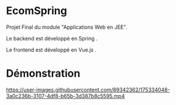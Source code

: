 # EcomSpring

Projet Final du module "Applications Web en JEE".

Le backend est développé en Spring .

Le frontend est développé en Vue.js .

# Démonstration

https://user-images.githubusercontent.com/89342362/175334048-3a0c236b-3107-4df8-b65b-3d387b8c5595.mp4

